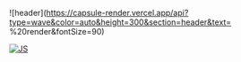 ![header](https://capsule-render.vercel.app/api?type=wave&color=auto&height=300&section=header&text= %20render&fontSize=90)

[![JS](https://img.shields.io/badge/Java-007396?style=flat-square&logo=Java&logoColor=white)](github.com/squirMM)

<!--
**squirMM/squirMM** is a ✨ _special_ ✨ repository because its `README.md` (this file) appears on your GitHub profile.

Here are some ideas to get you started:

- 🔭 I’m currently working on ...
- 🌱 I’m currently learning ...
- 👯 I’m looking to collaborate on ...
- 🤔 I’m looking for help with ...
- 💬 Ask me about ...
- 📫 How to reach me: ...
- 😄 Pronouns: ...
- ⚡ Fun fact: ...
-->
